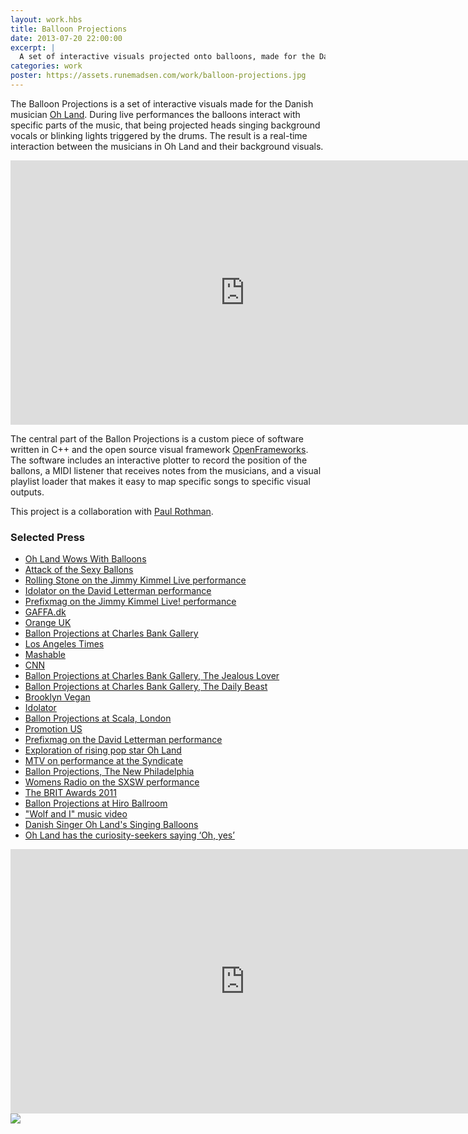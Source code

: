 ```yaml
---
layout: work.hbs
title: Balloon Projections
date: 2013-07-20 22:00:00
excerpt: |
  A set of interactive visuals projected onto balloons, made for the Danish musician Oh Land. The visuals are controlled by a custom piece of MIDI enabled software, which enables visuals controlled in real-time by the band during the live concert. This project is a collaboration with Paul Rothman.
categories: work
poster: https://assets.runemadsen.com/work/balloon-projections.jpg
---
```


The Balloon Projections is a set of interactive visuals made for the Danish
musician [Oh Land](http://www.ohlandmusic.com). During live performances the
balloons interact with specific parts of the music, that being projected heads
singing background vocals or blinking lights triggered by the drums. The result
is a real-time interaction between the musicians in Oh Land and their background
visuals.

<div class="wide-750">
  <iframe src="https://player.vimeo.com/video/17891021?color=ffffff" width="750" height="423" frameborder="0"> </iframe>
</div>

The central part of the Ballon Projections is a custom piece of software written
in C++ and the open source visual framework
[OpenFrameworks](http://www.openframeworks.cc). The software includes an
interactive plotter to record the position of the ballons, a MIDI listener that
receives notes from the musicians, and a visual playlist loader that makes it
easy to map specific songs to specific visual outputs.

This project is a collaboration with
[Paul Rothman](http://www.fridgebuzzz.com/).

### Selected Press

- [Oh Land Wows With Balloons](http://dcathome.com/dct/62/id/568311/mid/1721/Oh-Land-Wows-With-Balloons.aspx)
- [Attack of the Sexy Ballons](http://blog.mtviggy.com/2011/02/09/slideshow-denmarks-oh-land-hiro-ballroom-attack-of-the-sexy-balloons/)
- [Rolling Stone on the Jimmy Kimmel Live performance](http://www.rollingstone.com/culture/blogs/rolling-stone-video-blog/oh-land-sings-perky-son-of-a-gun-on-jimmy-kimmel-live-20110325)
- [Idolator on the David Letterman performance](http://idolator.com/5785451/oh-land-brings-her-sun-of-a-gun-to-letterman)
- [Prefixmag on the Jimmy Kimmel Live! performance](http://www.prefixmag.com/media/oh-land/sun-of-a-gun-live-on-kimmel-video/50608/)
- [GAFFA.dk](http://gaffa.dk/anmeldelse/49820)
- [Orange UK](http://web.orange.co.uk/p/musicstore/story_oh_land_live_review)
- [Ballon Projections at Charles Bank Gallery](http://ursidaenyc.com/2011/04/215/)
- [Los Angeles Times](http://latimesblogs.latimes.com/music_blog/2011/04/oh-land-draws-cinematic-electropop-from-loneliness-.html)
- [Mashable](http://mashable.com/2011/04/18/music-monday-oh-land/)
- [CNN](http://www.youtube.com/watch?v=Lh9U4d4F7jc&feature=player_embedded)
- [Ballon Projections at Charles Bank Gallery, The Jealous Lover](http://thejealouslover.com/2011/03/30/the-mad-hatter-meets-willy-wonka-oh-land-debuts-week-long-residency-at-charles-bank-gallery-art-by-eske-kath/)
- [Ballon Projections at Charles Bank Gallery, The Daily Beast](http://www.thedailybeast.com/blogs-and-stories/2011-04-01/oh-land-and-eske-kaths-visual-art-at-new-yorks-charles-bank-gallery/)
- [Brooklyn Vegan](http://www.brooklynvegan.com/archives/2011/03/oh_land_played_3.html)
- [Idolator](http://idolator.com/5802382/oh-land-sxsw-pray-for-pop)
- [Ballon Projections at Scala, London](http://www.thelineofbestfit.com/2011/02/jamie-woon-woh-land-and-ghostpoet-scala-london-24022011/)
- [Promotion US](http://blog.promotion-us.com/oh-land-sun-of-a-gun-live-on-david-letterman)
- [Prefixmag on the David Letterman performance](http://www.prefixmag.com/media/oh-land/sun-of-a-gun-live-on-letterman-video/49967/)
- [Exploration of rising pop star Oh Land](http://www.chanisays.com/2011/03/exploration-of-rising-pop-star-oh-land.html?utm_source=feedburner&utm_medium=twitter&utm_campaign=Feed%3A+ChaniSays+%28Chani+Says...%29#axzz1FVw098J8)
- [MTV on performance at the Syndicate](http://blog.mtvmusic.com/2010/10/19/oh-land-performs-at-the-syndicates-conflict-of-interest-cmj-party/)
- [Ballon Projections, The New Philadelphia](http://thenewphiladelphia.com/one-ticket-to-oh-land-please/)
- [Womens Radio on the SXSW performance](http://www.womensradio.com/articles/SXSW-2011%3A-Oh-Land,-Ballet-to-Electropop/8675.html)
- [The BRIT Awards 2011](http://www.thisislondon.co.uk/brits2011/article-23926052-home-house-sessions.do)
- [Ballon Projections at Hiro Ballroom](http://blog.promotion-us.com/oh-land-live-from-hiro-ballroom)
- ["Wolf and I" music video](http://www.vevo.com/watch/oh-land/wolf-i-live/USSM21001848)
- [Danish Singer Oh Land's Singing Balloons](http://www.flickr.com/photos/stylespotting/5412378327/)
- [Oh Land has the curiosity-seekers saying ‘Oh, yes’](http://buzzbands.la/2011/02/05/oh-land-has-the-curiosity-seekers-saying-oh-yes/)

<div class="wide-750">
  <iframe width="750" height="423" src="https://www.youtube.com/embed/9wqtakrB12E" frameborder="0"> </iframe>
</div>

<div class="wide-750">
  <img src="https://assets.runemadsen.com/work/balloon-projections.jpg" />
</div>
